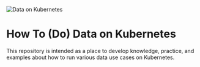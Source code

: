 ![](https://dok.community/wp-content/uploads/2021/03/WebKubernetes-estrecho.png "Data on Kubernetes")
# How To (Do) Data on Kubernetes

This repository is intended as a place to develop knowledge, practice, and examples about how to run various data use cases on Kubernetes.
